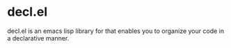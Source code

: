 # decl.el

decl.el is an emacs lisp library for that enables you to organize your code in
a declarative manner.

